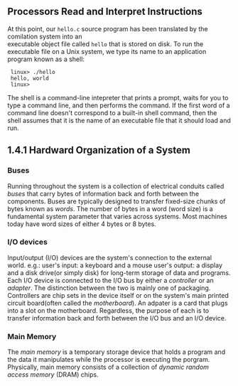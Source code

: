 ## Processors Read and Interpret Instructions ##
At this point, our `hello.c` source program has been translated by the comilation system into an <br>
executable object file called `hello` that is stored on disk. To run the executable file on a Unix system, 
we type its name to an application program known as a shell: 
```
 linux> ./hello
 hello, world
 linux>
```
The shell is a command-line intepreter that prints a prompt, waits for you to type a command line, and then performs the command.
If the first word of a command line doesn't correspond to a built-in shell command, then  the shell assumes that it is the name of
an executable file that it should load and run.

## 1.4.1 Hardward Organization of a System ##
### Buses ###
Running throughout the system is a collection of electrical conduits called *buses* that carry bytes of information back and forth between the
components. Buses are typically designed to transfer fixed-size chunks of bytes known as *words*. The number of bytes in a word (word size) is a
fundamental system parameter that varies across systems. Most machines today have word sizes of either 4 bytes or 8 bytes.

### I/O devices ###
Input/output (I/O) devices are the system's connection to the external world. 
e.g.: user's input: a keyboard and a mouse
user's output: a display and a disk drive(or simply disk) for long-term storage of data and programs.
Each I/O device is connected to the I/O bus by either a *controller* or an *adapter*. The distinction between the two is mainly one 
of packaging. Controllers are chip sets in the device itself or on the system's main printed circuit board(often called the *motherboard*). 
An adpater is a card that plugs into a slot on the motherboard. Regardless, the purpose of each is to transfer information back and forth
between the I/O bus and an I/O device.

### Main Memory ###
The *main memory* is a temporary storage device that holds a program and the data it manipulates while the processor
is executing the porgram. Physically, main memory consists of a collection of *dynamic random access memory* (DRAM) chips.

